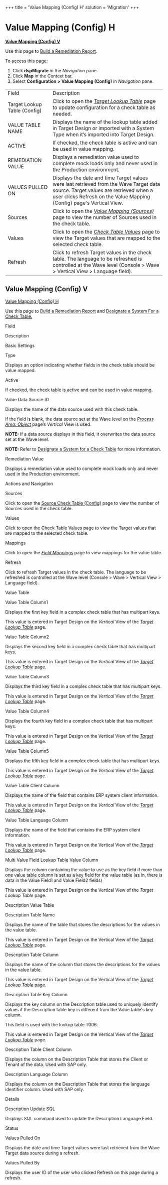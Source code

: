 +++
title = 'Value Mapping (Config) H'
solution = 'Migration'
+++

## <span id="Value_Mapping__Config__H"></span>

# Value Mapping (Config) H

**[Value Mapping (Config) V](#Value_Mapping__Config__V)**

<div class="use">

Use this page to [Build a Remediation
Report](../Use_Cases/Build_a_Remediation_Report.htm).

</div>

To access this page:

1.  Click **dspMigrate** in the *Navigation* pane.
2.  Click **Map** in the Context bar.
3.  Select **Configuration \> Value Mapping (Config)** in *Navigation*
    pane.

|                              |                                                                                                                                                                                                           |
| ---------------------------- | --------------------------------------------------------------------------------------------------------------------------------------------------------------------------------------------------------- |
| Field                        | Description                                                                                                                                                                                               |
| Target Lookup Table (Config) | Click to open the *[Target Lookup Table](../../Design/Page_Desc/Target_Lookup_Table_H.htm)* page to update configuration for a check table as needed.                                                     |
| VALUE TABLE NAME             | Displays the name of the lookup table added in Target Design or imported with a System Type when it’s imported into Target Design.                                                                        |
| ACTIVE                       | If checked, the check table is active and can be used in value mapping.                                                                                                                                   |
| REMEDIATION VALUE            | Displays a remediation value used to complete mock loads only and never used in the Production environment.                                                                                               |
| VALUES PULLED ON             | Displays the date and time Target values were last retrieved from the Wave Target data source. Target values are retrieved when a user clicks Refresh on the Value Mapping (Config) page's Vertical View. |
| Sources                      | Click to open the [*Value Mapping (Sources)*](Value_Mapping_Sources_H.htm) page to view the number of Sources used in the check table.                                                                    |
| Values                       | Click to open the *[Check Table Values](Check_Table_Values.htm)* page to view the Target values that are mapped to the selected check table.                                                              |
| Refresh                      | Click to refresh Target values in the check table. The language to be refreshed is controlled at the Wave level (Console \> Wave \> Vertical View \> Language field).                                     |

## <span id="Value_Mapping__Config__V"></span>Value Mapping (Config) V

[Value Mapping (Config) H](#Value_Mapping__Config__H)

<div class="use">

Use this page to [Build a Remediation
Report](../Use_Cases/Build_a_Remediation_Report.htm) and [Designate a
System For a Check
Table.](../Use_Cases/Designate_a_System_for_Check_Table.htm)

</div>

Field

Description

Basic Settings

<span id="Lookup Table Type" class="popUpLink">Type</span>

Displays an option indicating whether fields in the check table should
be value mapped.

Active

If checked, the check table is active and can be used in value mapping.

Value Data Source ID

Displays the name of the data source used with this check table.

If the field is blank, the data source set at the Wave level on the
<span style="font-style: italic;">[Process Area:
Object](../../Console/Page_Desc/Process_Area_ObjectH.htm)</span> page’s
<span style="font-style: italic;">Vertical</span> View is used.

**NOTE:** If a data source displays in this field, it overwrites the
data source set at the Wave level.

**NOTE:** Refer to [Designate a System for a Check
Table](../Use_Cases/Designate_a_System_for_Check_Table.htm) for more
information.

Remediation Value

Displays a remediation value used to complete mock loads only and never
used in the Production environment.

Actions and Navigation

Sources

Click to open the [Source Check Table
(Config)](Source_Check_Table_Config_H.htm) page to view the number of
Sources used in the check table.

Values

Click to open the [Check Table Values](Check_Table_Values.htm) page to
view the Target values that are mapped to the selected check table.

Mappings

Click to open the *[Field Mappings](Field_Mappings_H.htm)* page to view
mappings for the value table.

Refresh

Click to refresh Target values in the check table. The language to be
refreshed is controlled at the Wave level (Console \> Wave \> Vertical
View \> Language field).

Value Table

Value Table Column1

Displays the first key field in a complex check table that has multipart
keys.

This value is entered in Target Design on the *Vertical* View of the
*[Target Lookup
Table](../../Design/Page_Desc/Target_Lookup_Table_H.htm)* page.

Value Table Column2

Displays the second key field in a complex check table that has
multipart keys.

This value is entered in Target Design on the *Vertical* View of the
*[Target Lookup
Table](../../Design/Page_Desc/Target_Lookup_Table_H.htm)* page.

Value Table Column3

Displays the third key field in a complex check table that has multipart
keys.

This value is entered in Target Design on the *Vertical* View of the
*[Target Lookup
Table](../../Design/Page_Desc/Target_Lookup_Table_H.htm)* page.

Value Table Column4

Displays the fourth key field in a complex check table that has
multipart keys.

This value is entered in Target Design on the Vertical View of the
*[Target Lookup
Table](../../Design/Page_Desc/Target_Lookup_Table_H.htm)* page.

Value Table Column5

Displays the fifth key field in a complex check table that has multipart
keys.

This value is entered in Target Design on the *Vertical* View of the
*[Target Lookup
Table](../../Design/Page_Desc/Target_Lookup_Table_H.htm)* page.

Value Table Client Column

Displays the name of the field that contains ERP system client
information.

This value is entered in Target Design on the *Vertical* View of the
*[Target Lookup
Table](../../Design/Page_Desc/Target_Lookup_Table_H.htm)* page.

Value Table Language Column

Displays the name of the field that contains the ERP system client
information.

This value is entered in Target Design on the Vertical View of the
*[Target Lookup
Table](../../Design/Page_Desc/Target_Lookup_Table_H.htm)* page.

Multi Value Field Lookup Table Value Column

Displays the column containing the value to use as the key field if more
than one value table column is set as a key field for the value table
(as in, there is data in the Value Field1 and Value Field2 fields)

This value is entered in Target Design on the Vertical View of the
*Target Lookup Table* page.

Description Value Table

Description Table Name

Displays the name of the table that stores the descriptions for the
values in the value table.

This value is entered in Target Design on the Vertical View of the
*[Target Lookup
Table](../../Design/Page_Desc/Target_Lookup_Table_H.htm)* page.

Description Table Column

Displays the name of the column that stores the descriptions for the
values in the value table.

This value is entered in Target Design on the Vertical View of the
*[Target Lookup
Table](../../Design/Page_Desc/Target_Lookup_Table_H.htm)* page.

Description Table Key Column

Displays the key column on the Description table used to uniquely
identify values if the Description table key is different from the Value
table's key column.

This field is used with the lookup table T006.

This value is entered in Target Design on the Vertical View of the
*[Target Lookup
Table](../../Design/Page_Desc/Target_Lookup_Table_H.htm)* page.

Description Table Client Column

Displays the column on the Description Table that stores the Client or
Tenant of the data. Used with SAP only.

Description Language Column

Displays the column on the Description Table that stores the language
identifier column. Used with SAP only.

Details

Description Update SQL

Displays SQL command used to update the Description Language Field.

Status

Values Pulled On

Displays the date and time Target values were last retrieved from the
Wave Target data source during a refresh.

Values Pulled By

Displays the user ID of the user who clicked Refresh on this page during
a refresh.
